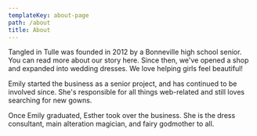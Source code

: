 ```yaml
---
templateKey: about-page
path: /about
title: About
---
```

Tangled in Tulle was founded in 2012 by a Bonneville high school senior. You can read more about our story here. Since then, we've opened a shop and expanded into wedding dresses. We love helping girls feel beautiful!

Emily started the business as a senior project, and has continued to be involved since. She's responsible for all things web-related and still loves searching for new gowns.

Once Emily graduated, Esther took over the business. She is the dress consultant, main alteration magician, and fairy godmother to all.